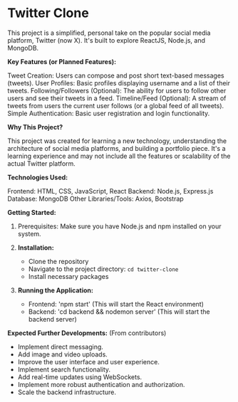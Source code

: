 # Twitter Clone

This project is a simplified, personal take on the popular social media platform, Twitter (now X). It's built to explore ReactJS, Node.js, and MongoDB.

**Key Features (or Planned Features):**

Tweet Creation: Users can compose and post short text-based messages (tweets).
User Profiles: Basic profiles displaying username and a list of their tweets.
Following/Followers (Optional): The ability for users to follow other users and see their tweets in a feed.
Timeline/Feed (Optional): A stream of tweets from users the current user follows (or a global feed of all tweets).
Simple Authentication: Basic user registration and login functionality.

**Why This Project?**

This project was created for learning a new technology, understanding the architecture of social media platforms, and building a portfolio piece. It's a learning experience and may not include all the features or scalability of the actual Twitter platform.

**Technologies Used:**

Frontend: HTML, CSS, JavaScript, React
Backend: Node.js, Express.js
Database: MongoDB
Other Libraries/Tools: Axios, Bootstrap

**Getting Started:**

1.  Prerequisites: Make sure you have Node.js and npm installed on your system.

2.  **Installation:**
    * Clone the repository
    * Navigate to the project directory: `cd twitter-clone`
    * Install necessary packages
3.  **Running the Application:**    
    * Frontend: 'npm start' (This will start the React environment)
    * Backend: 'cd backend && nodemon server' (This will start the backend server)
  

**Expected Further Developments:** (From contributors)

* Implement direct messaging.
* Add image and video uploads.
* Improve the user interface and user experience.
* Implement search functionality.
* Add real-time updates using WebSockets.
* Implement more robust authentication and authorization.
* Scale the backend infrastructure.
